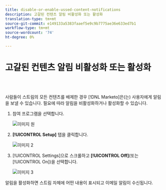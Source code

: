 ```yaml
---
title: disable-or-enable-ussed-content-notifications
description: 고갈된 컨텐츠 알림 비활성화 또는 활성화
translation-type: tm+mt
source-git-commit: e149133a5383faaef5e9c9b7775ae36e633ed7b1
workflow-type: tm+mt
source-wordcount: '74'
ht-degree: 0%

---
```



# 고갈된 컨텐츠 알림 비활성화 또는 활성화

<br> 

사람들이 스트림의 모든 컨텐츠를 배제한 경우 [!DNL Marketo]은(는) 사용자에게 알림을 보낼 수 있습니다. 필요에 따라 알림을 비활성화하거나 활성화할 수 있습니다.

1. 참여 프로그램을 선택합니다.

   ![이미지 원](/help/sky/assets/engagement-programs/disable-or-enable-exhausted-content-notifications/disable-or-enable-exhausted-content-notifications-1.png)

1. **[!UICONTROL Setup]** 탭을 클릭합니다.

   ![이미지 2](/help/sky/assets/engagement-programs/disable-or-enable-exhausted-content-notifications/disable-or-enable-exhausted-content-notifications-2.png)

1. [!UICONTROL Settings]으로 스크롤하고 **[!UICONTROL Off]**(또는 [!UICONTROL On])을 선택합니다.

   ![이미지 3](/help/sky/assets/engagement-programs/disable-or-enable-exhausted-content-notifications/disable-or-enable-exhausted-content-notifications-3.png)

알림을 활성화하면 스트림 자체에 어떤 내용이 표시되고 이메일 알림이 수신됩니다.
